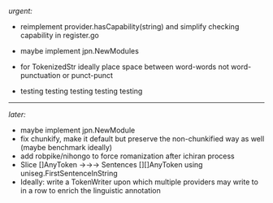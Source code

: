 *urgent:*

- reimplement provider.hasCapability(string) and simplify checking capability in register.go
- maybe implement jpn.NewModules
- for TokenizedStr ideally place space between word-words not word-punctuation or punct-punct

- testing testing testing testing testing

<hr>


*later:*

- maybe implement jpn.NewModule
- fix chunkify, make it default but preserve the non-chunkified way as well (maybe benchmark ideally)
- add robpike/nihongo to force romanization after ichiran process
- Slice []AnyToken →→→ Sentences [][]AnyToken using uniseg.FirstSentenceInString
- Ideally: write a TokenWriter upon which multiple providers may write to in a row to enrich the linguistic annotation